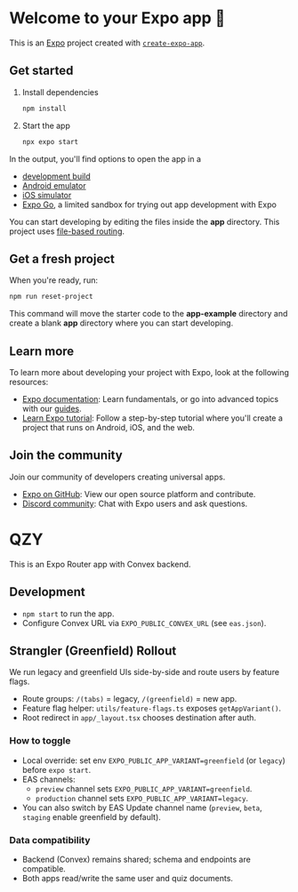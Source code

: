 # Welcome to your Expo app 👋

This is an [Expo](https://expo.dev) project created with [`create-expo-app`](https://www.npmjs.com/package/create-expo-app).

## Get started

1. Install dependencies

   ```bash
   npm install
   ```

2. Start the app

   ```bash
   npx expo start
   ```

In the output, you'll find options to open the app in a

- [development build](https://docs.expo.dev/develop/development-builds/introduction/)
- [Android emulator](https://docs.expo.dev/workflow/android-studio-emulator/)
- [iOS simulator](https://docs.expo.dev/workflow/ios-simulator/)
- [Expo Go](https://expo.dev/go), a limited sandbox for trying out app development with Expo

You can start developing by editing the files inside the **app** directory. This project uses [file-based routing](https://docs.expo.dev/router/introduction).

## Get a fresh project

When you're ready, run:

```bash
npm run reset-project
```

This command will move the starter code to the **app-example** directory and create a blank **app** directory where you can start developing.

## Learn more

To learn more about developing your project with Expo, look at the following resources:

- [Expo documentation](https://docs.expo.dev/): Learn fundamentals, or go into advanced topics with our [guides](https://docs.expo.dev/guides).
- [Learn Expo tutorial](https://docs.expo.dev/tutorial/introduction/): Follow a step-by-step tutorial where you'll create a project that runs on Android, iOS, and the web.

## Join the community

Join our community of developers creating universal apps.

- [Expo on GitHub](https://github.com/expo/expo): View our open source platform and contribute.
- [Discord community](https://chat.expo.dev): Chat with Expo users and ask questions.

# QZY

This is an Expo Router app with Convex backend.

## Development

- `npm start` to run the app.
- Configure Convex URL via `EXPO_PUBLIC_CONVEX_URL` (see `eas.json`).

## Strangler (Greenfield) Rollout

We run legacy and greenfield UIs side-by-side and route users by feature flags.

- Route groups: `/(tabs)` = legacy, `/(greenfield)` = new app.
- Feature flag helper: `utils/feature-flags.ts` exposes `getAppVariant()`.
- Root redirect in `app/_layout.tsx` chooses destination after auth.

### How to toggle

- Local override: set env `EXPO_PUBLIC_APP_VARIANT=greenfield` (or `legacy`) before `expo start`.
- EAS channels:
  - `preview` channel sets `EXPO_PUBLIC_APP_VARIANT=greenfield`.
  - `production` channel sets `EXPO_PUBLIC_APP_VARIANT=legacy`.
- You can also switch by EAS Update channel name (`preview`, `beta`, `staging` enable greenfield by default).

### Data compatibility

- Backend (Convex) remains shared; schema and endpoints are compatible.
- Both apps read/write the same user and quiz documents.
